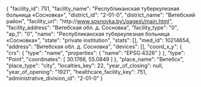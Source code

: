 {
    "facility_id": 751,
    "facility_name": "Республиканская туберкулезная больница «Сосновка»",
    "district_id": "2-01-0",
    "district_name": "Витебский район",
    "facility_url": "http:\/\/www.sosnovka.by\/pages\/main.html",
    "facility_address": "Витебская обл. д. Сосновка",
    "facility_type": "0",
    "ap_1": "0",
    "name": "Республиканская туберкулезная больница «Сосновка»",
    "state": "private institution",
    "stats": [],
    "med_id": 10214654,
    "address": "Витебская обл. д. Сосновка",
    "devices": [],
    "coord_x_y": {
        "crs": {
            "type": "name",
            "properties": {
                "name": "EPSG:4326"
            }
        },
        "type": "Point",
        "coordinates": [
            30.1766,
            55.0849
        ]
    },
    "place_name": "Витебск",
    "place_type": "city",
    "localties_key": 22,
    "year_of_closing": null,
    "year_of_opening": "1921",
    "healthcare_facility_key": 751,
    "administrative_division_id": "2-01-0"
}